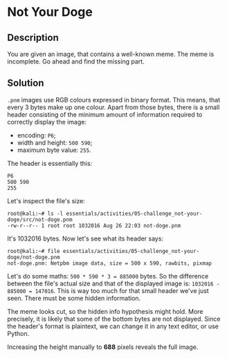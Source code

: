 # Not Your Doge

## Description

You are given an image, that contains a well-known meme.
The meme is incomplete.
Go ahead and find the missing part.

## Solution

`.pnm` images use RGB colours expressed in binary format.
This means, that every 3 bytes make up one colour.
Apart from those bytes, there is a small header consisting of the minimum amount of information required to correctly display the image:
- encoding: `P6`;
- width and height: `500 590`;
- maximum byte value: `255`.

The header is essentially this:
```
P6
500 590
255
```

Let's inspect the file's size:
```
root@kali:~# ls -l essentials/activities/05-challenge_not-your-doge/src/not-doge.pnm
-rw-r--r-- 1 root root 1032016 Aug 26 22:03 not-doge.pnm
```

It's 1032016 bytes. Now let's see what its header says:
```
root@kali:~# file essentials/activities/05-challenge_not-your-doge/not-doge.pnm 
not-doge.pnm: Netpbm image data, size = 500 x 590, rawbits, pixmap
```

Let's do some maths: `500 * 590 * 3 = 885000` bytes.
So the difference between the file's actual size and that of the displayed image is: `1032016 - 885000 = 147016`.
This is way too much for that small header we've just seen.
There must be some hidden information.

The meme looks cut, so the hidden info hypothesis might hold.
More precisely, it is likely that some of the bottom bytes are not displayed.
Since the header's format is plaintext, we can change it in any text editor, or use Python.

Increasing the height manually to **688** pixels reveals the full image.

